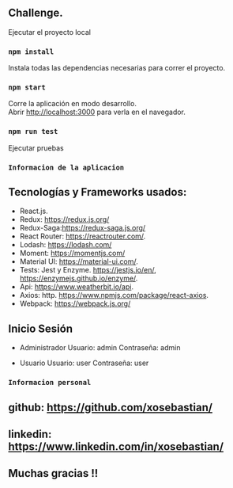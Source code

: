## Challenge.

Ejecutar el proyecto local 

### `npm install`

Instala todas las dependencias necesarias para correr el proyecto.

### `npm start`
Corre la aplicación en modo desarrollo.<br />
Abrir [http://localhost:3000](http://localhost:3000) para verla en el navegador.

### `npm run test`

Ejecutar pruebas

### `Informacion de la aplicacion`

## Tecnologías  y Frameworks usados:

- React.js.
- Redux: https://redux.js.org/
- Redux-Saga:https://redux-saga.js.org/
- React Router: https://reactrouter.com/.
- Lodash: https://lodash.com/
- Moment: https://momentjs.com/
- Material UI:  https://material-ui.com/.
- Tests: Jest y Enzyme. https://jestjs.io/en/, https://enzymejs.github.io/enzyme/.
- Api: https://www.weatherbit.io/api.
- Axios: http. https://www.npmjs.com/package/react-axios.
- Webpack: https://webpack.js.org/

## Inicio Sesión

- Administrador
Usuario: admin
Contraseña: admin

- Usuario
Usuario: user
Contraseña: user

### `Informacion personal`

## github: https://github.com/xosebastian/
## linkedin: https://www.linkedin.com/in/xosebastian/


## Muchas gracias !!
